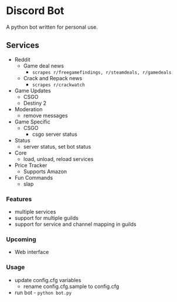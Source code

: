 # Discord Bot
A python bot written for personal use.

## Services
- Reddit
  - Game deal news 
    - `scrapes r/freegamefindings, r/steamdeals, r/gamedeals`
  - Crack and Repack news
    - `scrapes r/crackwatch`
- Game Updates
  - CSGO
  - Destiny 2
- Moderation
  - remove messages
- Game Specific
  - CSGO
    - csgo server status
- Status
  - server status, set bot status
- Core
  - load, unload, reload services
- Price Tracker
  - Supports Amazon
- Fun Commands
  - slap

### Features
- multiple services
- support for multiple guilds
- support for service and channel mapping in guilds

### Upcoming 
- Web interface

### Usage
- update config.cfg variables
  - rename config.cfg.sample to config.cfg
- run bot - `python bot.py`
